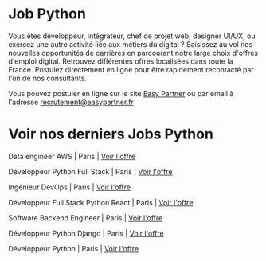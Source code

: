 # Job Python 

Vous êtes développeur, intégrateur, chef de projet web, designer UI/UX, ou exercez une autre activité liée aux métiers du digital ? Saisissez au vol nos nouvelles opportunités de carrières en parcourant notre large choix d'offres d'emploi digital. Retrouvez différentes offres localisées dans toute la France. Postulez directement en ligne pour être rapidement recontacté par l'un de nos consultants. 

Vous pouvez postuler en ligne sur le site <a href="https://www.easypartner.fr">Easy Partner</a> ou par email à l'adresse <A HREF="mailto:recrutement@easypartner.fr ">recrutement@easypartner.fr</A>

# Voir nos derniers Jobs Python

Data engineer AWS | Paris | <a href="https://www.easypartner.fr/offres-emplois/data-engineer-aws-h-f-3/">Voir l'offre</a> 

Développeur Python Full Stack | Paris | <a href="https://www.easypartner.fr/offres-emplois/developpeur-python-full-stack-h-f/">Voir l'offre</a> 

Ingénieur DevOps | Paris | <a href="https://www.easypartner.fr/offres-emplois/padoa/">Voir l'offre</a> 

Développeur Full Stack Python React | Paris | <a href="https://www.easypartner.fr/offres-emplois/developpeur-full-stack-python-react-h-f/">Voir l'offre</a> 

Software Backend Engineer | Paris | <a href="https://www.easypartner.fr/offres-emplois/software-backend-engineer-startup-medicale/">Voir l'offre</a> 

Développeur Python Django | Paris | <a href="https://www.easypartner.fr/offres-emplois/developpeur-python-django-h-f/">Voir l'offre</a> 

Développeur Python | Paris | <a href="https://www.easypartner.fr/offres-emplois/developpeur-python-cooperative-ouvriere-paris-h-f/">Voir l'offre</a> 
